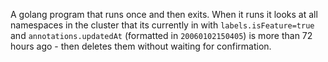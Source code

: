 A golang program that runs once and then exits. When it runs it looks at all namespaces in the cluster that its currently in with `labels.isFeature=true` and `annotations.updatedAt` (formatted in `20060102150405`) is more than 72 hours ago - then deletes them without waiting for confirmation.

